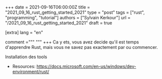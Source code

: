 +++
date = 2021-09-16T06:00:00Z
title = "2021_09_16_rust_getting_started_2021"
type = "post"
tags = ["rust", "programming", "tutorial"]
authors = ["Sylvain Kerkour"]
url = "/2021_09_16_rust_getting_started_2021"
draft = true

[extra]
lang = "en"

comment ="""
"""
+++
Ca y ets, vous avez decide qu'il est temps d'apprendre Rust, mais vous ne savez pas exactement par ou commencer.

Installation des tools

* Resources: https://docs.microsoft.com/en-us/windows/dev-environment/rust/
